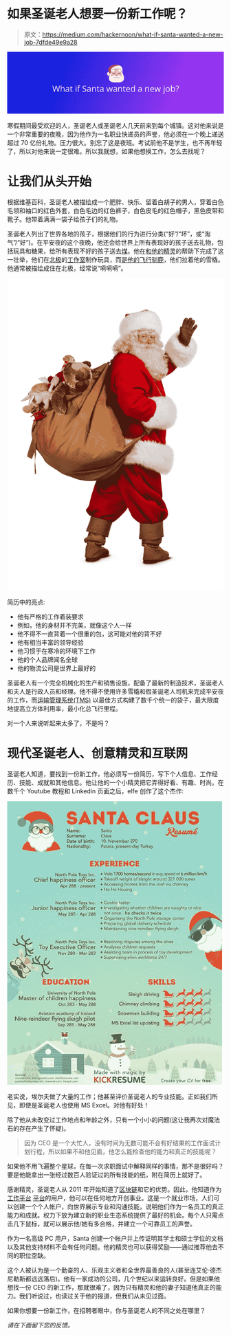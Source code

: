 # 如果圣诞老人想要一份新工作呢？

> 原文：<https://medium.com/hackernoon/what-if-santa-wanted-a-new-job-7dfde49e9a28>

![](img/de8d56202647664bbde13044833dbafa.png)

寒假期间最受欢迎的人，圣诞老人或圣诞老人几天前来到每个城镇。这对他来说是一个非常重要的夜晚，因为他作为一名职业快递员的声誉，他必须在一个晚上递送超过 70 亿份礼物。压力很大。别忘了这是夜班。考试前他不是学生，也不再年轻了，所以对他来说一定很难。所以我就想，如果他想换工作，怎么去找呢？

# 让我们从头开始

根据维基百科，圣诞老人被描绘成一个肥胖、快乐、留着白胡子的男人，穿着白色毛领和袖口的红色外套，白色毛边的红色裤子，白色皮毛的红色帽子，黑色皮带和靴子。他带着满满一袋子给孩子们的礼物。

圣诞老人列出了世界各地的孩子，根据他们的行为进行分类(“好”/“坏”，或“淘气”/“好”)。在平安夜的这个夜晚，他还会给世界上所有表现好的孩子送去礼物，包括玩具和糖果，给所有表现不好的孩子送去[煤](https://en.wikipedia.org/wiki/Coal)。他在[和他的精灵](https://en.wikipedia.org/wiki/Christmas_elf)的帮助下完成了这一壮举，他们在[北极](https://en.wikipedia.org/wiki/North_Pole)的[工作室](https://en.wikipedia.org/wiki/Santa%27s_workshop)制作玩具，而[是他的飞行驯鹿](https://en.wikipedia.org/wiki/Santa_Claus%27s_reindeer)，他们拉着他的雪橇。他通常被描绘成住在北极，经常说“嗬嗬嗬”。

![](img/d7058dbd95180fe55f2973581bc23000.png)

简历中的亮点:

*   他有严格的工作着装要求
*   例如，他的身材并不完美，就像这个人一样
*   他不得不一直背着一个很重的包，这可能对他的背不好
*   他有相当丰富的领导经验
*   他习惯于在寒冷的环境下工作
*   他的个人品牌闻名全球
*   他的物流公司是世界上最好的

圣诞老人有一个完全机械化的生产和销售设施，配备了最新的制造技术，圣诞老人和夫人是行政人员和经理。他不得不使用许多雪橇和假圣诞老人司机来完成平安夜的工作，而[运输管理系统(TMS)](https://en.wikipedia.org/wiki/Transportation_management_system) 以最佳方式构建了数千个统一的袋子，最大限度地提高立方体利用率，最小化总飞行里程。

对一个人来说听起来太多了，不是吗？

# 现代圣诞老人、创意精灵和互联网

圣诞老人知道，要找到一份新工作，他必须写一份简历，写下个人信息、工作经历、技能、成就和其他信息。他让他的一个小精灵把它弄得好看、有趣、时尚。在数千个 Youtube 教程和 Linkedin 页面之后，elfe 创作了这个杰作:

![](img/4d7b69890b9362792b7c4a27e22d5f9a.png)

老实说，埃尔夫做了大量的工作；他甚至评价圣诞老人的专业技能。正如我们所见，即使是圣诞老人也使用 MS Excel。对他有好处！

除了他从未改变过工作地点和年龄之外，只有一个小小的问题(这让我再次对魔法石的存在产生了怀疑)。

> 因为 CEO 是一个大忙人，没有时间为无数可能不会有好结果的工作面试计划行程，所以如果不和他见面，他怎么能检查他的能力和真正的技能呢？

如果他不用飞遍整个星球，在每一次求职面试中解释同样的事情，那不是很好吗？要是他能拿出一张经过数百人验证过的所有技能的纸，附在简历上就好了。

感谢精灵，圣诞老人从 2011 年开始知道了[区块链](https://hackernoon.com/tagged/blockchain)和它的优势。因此，他知道作为[工作平台](https://aworker.io) [平台](https://hackernoon.com/tagged/platform)的用户，他可以在任何地方开创事业。这是一个就业市场，人们可以创建一个个人帐户，向世界展示专业和沟通技能，说明他们作为一名员工的真正能力和成就。权力下放为建立新的职业生态系统提供了最好的机会。每个人只需点击几下鼠标，就可以展示他/她有多合格，并建立一个可靠员工的声誉。

作为一名高级 PC 用户，Santa 创建一个帐户并上传证明其学士和硕士学位的文档以及其他支持材料不会有任何问题。他的精灵也可以获得奖励——通过推荐他去不同的职位空缺。

这个人被认为是一个勤奋的人、乐观主义者和全世界最善良的人(甚至连艾伦·德杰尼勒斯都远远落后)。他有一家成功的公司，几个世纪以来运转良好。但是如果他想找一份 CEO 的新工作，那就很难了，因为只有精灵和他的妻子知道他真正的能力。我们听说过，也读过关于他的报道，但我们从未见过面。

如果你想要一份新工作，在招聘者眼中，你与圣诞老人的不同之处在哪里？

*请在下面留下您的反馈。*